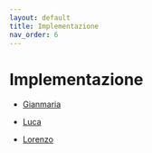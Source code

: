 ```yaml
---
layout: default
title: Implementazione
nav_order: 6
---
```


# Implementazione

- [Gianmaria](gianmaria/Gianmaria.md)

- [Luca](Luca.md)
 
- [Lorenzo](Lorenzo.md)